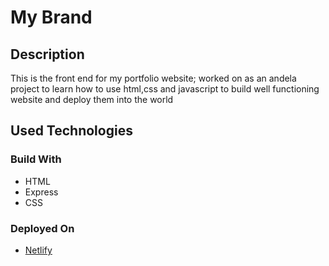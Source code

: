 # My Brand

## Description

This is the front end for my portfolio website; worked on as an andela project to learn how to use html,css and javascript to build well functioning website and deploy them into the world

## Used Technologies

### Build With

- HTML
- Express
- CSS

### Deployed On

- [Netlify](http://solennelbrand.netlify.app/)
